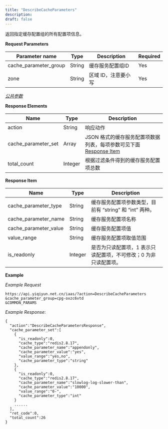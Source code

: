 ```yaml
---
title: "DescribeCacheParameters"
description: 
draft: false
---
```




返回指定缓存配置组的所有配置项信息。

**Request Parameters**

| Parameter name | Type | Description | Required |
| --- | --- | --- | --- |
| cache_parameter_group | String | 缓存服务配置组ID | Yes |
| zone | String | 区域 ID，注意要小写 | Yes |

[_公共参数_](../../../parameters/)

**Response Elements**

| Name | Type | Description |
| --- | --- | --- |
| action | String | 响应动作 |
| cache_parameter_set | Array | JSON 格式的缓存服务配置项数据列表，每项参数可见下面 [Response Item](#response-item) |
| total_count | Integer | 根据过滤条件得到的缓存服务配置项总数 |

**Response Item**

| Name | Type | Description |
| --- | --- | --- |
| cache_parameter_type | String | 缓存服务配置项参数类型，目前有 “string” 和 “int” 两种。 |
| cache_parameter_name | String | 缓存服务配置项名称 |
| cache_parameter_value | String | 缓存服务配置项值 |
| value_range | String | 缓存服务配置项取值范围 |
| is_readonly | Integer | 是否为只读配置项，1 表示只读配置项，不可修改；0 为非只读配置项。 |

**Example**

_Example Request_

```
https://api.yiqiyun.net.cn/iaas/?action=DescribeCacheParameters
&cache_parameter_group=cpg-oxzc6vtd
&COMMON_PARAMS
```

_Example Response_:

```
{
  "action":"DescribeCacheParametersResponse",
  "cache_parameter_set":[
    {
      "is_readonly":0,
      "cache_type":"redis2.8.17",
      "cache_parameter_name":"appendonly",
      "cache_parameter_value":"yes",
      "value_range":"yes,no",
      "cache_parameter_type":"string"
    },
    {
      "is_readonly":0,
      "cache_type":"redis2.8.17",
      "cache_parameter_name":"slowlog-log-slower-than",
      "cache_parameter_value":"10000",
      "value_range":"0-",
      "cache_parameter_type":"int"
    }
    ......
  ],
  "ret_code":0,
  "total_count":26
}
```
